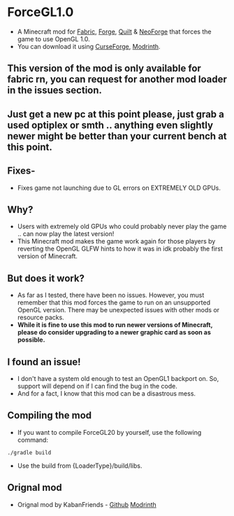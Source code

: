 # ForceGL1.0
- A Minecraft mod for [Fabric](https://fabricmc.net/), [Forge](https://files.minecraftforge.net/net/minecraftforge/forge/), [Quilt](https://quiltmc.org/) & [NeoForge](https://neoforged.net) that forces the game to use OpenGL 1.0.
- You can download it using [CurseForge](https://www.curseforge.com/minecraft/mc-mods/forcegl2-0-remapped), [Modrinth](https://modrinth.com/mod/forcegl2.0-remapped).

## This version of the mod is only available for fabric rn, you can request for another mod loader in the issues section.

## Just get a new pc at this point please, just grab a used optiplex or smth .. anything even slightly newer might be better than your current bench at this point.

## Fixes-
- Fixes game not launching due to GL errors on EXTREMELY OLD GPUs.

## Why?
- Users with extremely old GPUs who could probably never play the game .. can now play the latest version!
- This Minecraft mod makes the game work again for those players by reverting the OpenGL GLFW hints to how it was in idk probably the first version of Minecraft.

## But does it work?
- As far as I tested, there have been no issues. However, you must remember that this mod forces the game to run on an unsupported OpenGL version. There may be unexpected issues with other mods or resource packs.  
- **While it is fine to use this mod to run newer versions of Minecraft, please do consider upgrading to a newer graphic card as soon as possible.**

## I found an issue!
- I don't have a system old enough to test an OpenGL1 backport on. So, support will depend on if I can find the bug in the code.
- And for a fact, I know that this mod can be a disastrous mess.

## Compiling the mod
- If you want to compile ForceGL20 by yourself, use the following command:
```
./gradle build  
```
- Use the build from {LoaderType}/build/libs.

## Orignal mod
- Orignal mod by KabanFriends - [Github](https://github.com/KabanFriends/ForceGL20) [Modrinth](https://modrinth.com/mod/forcegl20)
